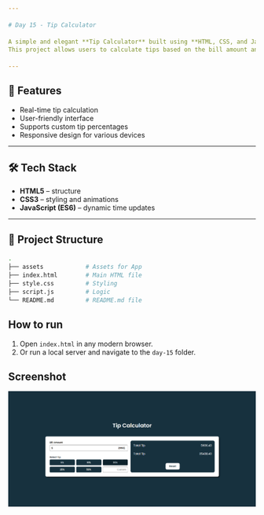 ```yaml
---

# Day 15 - Tip Calculator

A simple and elegant **Tip Calculator** built using **HTML, CSS, and JavaScript**.
This project allows users to calculate tips based on the bill amount and selected tip percentage.

---
```


## 🚀 Features
- Real-time tip calculation
- User-friendly interface
- Supports custom tip percentages
- Responsive design for various devices

---

## 🛠️ Tech Stack
- **HTML5** – structure  
- **CSS3** – styling and animations  
- **JavaScript (ES6)** – dynamic time updates  

---

## 📂 Project Structure
```bash
.
├── assets            # Assets for App
├── index.html        # Main HTML file
├── style.css         # Styling
├── script.js         # Logic
└── README.md         # README.md file

```
## How to run
1. Open `index.html` in any modern browser.  
2. Or run a local server and navigate to the `day-15` folder.  

## Screenshot
![Day 15 Screenshot](./assets/day-15.png)